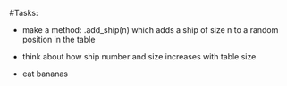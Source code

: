 #Tasks:

* make a method: .add_ship(n) which adds a ship of size n to a random position in the table

* think about how ship number and size increases with table size

* eat bananas
